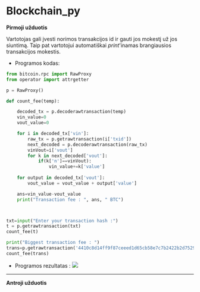 # Blockchain_py

**Pirmoji užduotis**

Vartotojas gali įvesti norimos transakcijos id ir gauti jos mokestį už jos siuntimą. Taip pat vartotojui automatiškai *print*'inamas brangiausios transakcijos mokestis.

* Programos kodas:

```py
from bitcoin.rpc import RawProxy
from operator import attrgetter

p = RawProxy()

def count_fee(temp):

	decoded_tx = p.decoderawtransaction(temp)
	vin_value=0
	vout_value=0

	for i in decoded_tx['vin']:
		raw_tx = p.getrawtransaction(i['txid'])
		next_decoded = p.decoderawtransaction(raw_tx)
		vinVout=i['vout']
		for k in next_decoded['vout']:
			if(k['n']==vinVout):
				vin_value+=k['value']
	
	for output in decoded_tx['vout']:
		vout_value = vout_value + output['value']

	ans=vin_value-vout_value
	print("Transaction fee : ", ans, " BTC") 



txt=input("Enter your transaction hash :")
t = p.getrawtransaction(txt)
count_fee(t)

print("Biggest transaction fee : ")
trans=p.getrawtransaction('4410c8d14ff9f87ceeed1d65cb58e7c7b2422b2d7529afc675208ce2ce09ed7d')
count_fee(trans)

```

* Programos rezultatas : 
![](https://user-images.githubusercontent.com/45967745/70716132-688eac00-1cf4-11ea-93f1-368e7b5a7b0e.png)

___

**Antroji užduotis**



